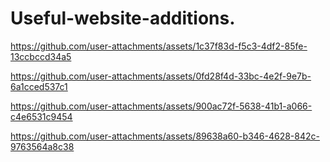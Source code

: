 # Useful-website-additions.

https://github.com/user-attachments/assets/1c37f83d-f5c3-4df2-85fe-13ccbccd34a5

https://github.com/user-attachments/assets/0fd28f4d-33bc-4e2f-9e7b-6a1cced537c1



https://github.com/user-attachments/assets/900ac72f-5638-41b1-a066-c4e6531c9454

https://github.com/user-attachments/assets/89638a60-b346-4628-842c-9763564a8c38

